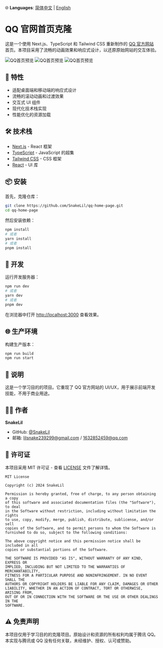 🌐 **Languages**: 
[简体中文](./README.md) | [English](./docs/README.EN.md)

# QQ 官网首页克隆

这是一个使用 Next.js、TypeScript 和 Tailwind CSS 重新制作的 [QQ 官方网站](https://im.qq.com/index) 首页。本项目采用了流畅的动画效果和响应式设计，以还原原始网站的交互体验。

![QQ首页预览](https://github.com/user-attachments/assets/2e36ddab-9133-49c8-950e-e05599d6a982)
![QQ首页预览](https://github.com/user-attachments/assets/4886a2d9-95af-42b0-bdc6-3c53ac498ed0)
![QQ首页预览](https://github.com/user-attachments/assets/4e4543d9-b717-42b3-862a-30b7adabec77)

## 🚀 特性

- 适配桌面端和移动端的响应式设计
- 流畅的滚动动画和过渡效果
- 交互式 UI 组件
- 现代化技术栈实现
- 性能优化的资源加载

## 🛠️ 技术栈

- [Next.js](https://nextjs.org/) - React 框架
- [TypeScript](https://www.typescriptlang.org/) - JavaScript 的超集
- [Tailwind CSS](https://tailwindcss.com/) - CSS 框架
- [React](https://reactjs.org/) - UI 库

## 📦 安装

首先，克隆仓库：

```bash
git clone https://github.com/SnakeLil/qq-home-page.git
cd qq-home-page
```

然后安装依赖：

```bash
npm install
# 或者
yarn install
# 或者
pnpm install
```

## 🔧 开发

运行开发服务器：

```bash
npm run dev
# 或者
yarn dev
# 或者
pnpm dev
```

在浏览器中打开 [http://localhost:3000](http://localhost:3000) 查看效果。

## 🌐 生产环境

构建生产版本：

```bash
npm run build
npm run start
```

## 📝 说明

这是一个学习目的的项目。它重现了 QQ 官方网站的 UI/UX，用于展示前端开发技能，不用于商业用途。

## 👨‍💻 作者

**SnakeLil**
- GitHub: [@SnakeLil](https://github.com/SnakeLil)
- 邮箱: lilsnake239299@gmail.com / 1632852459@qq.com

## 📄 许可证

本项目采用 MIT 许可证 - 查看 [LICENSE](LICENSE) 文件了解详情。

```text
MIT License

Copyright (c) 2024 SnakeLil

Permission is hereby granted, free of charge, to any person obtaining a copy
of this software and associated documentation files (the "Software"), to deal
in the Software without restriction, including without limitation the rights
to use, copy, modify, merge, publish, distribute, sublicense, and/or sell
copies of the Software, and to permit persons to whom the Software is
furnished to do so, subject to the following conditions:

The above copyright notice and this permission notice shall be included in all
copies or substantial portions of the Software.

THE SOFTWARE IS PROVIDED "AS IS", WITHOUT WARRANTY OF ANY KIND, EXPRESS OR
IMPLIED, INCLUDING BUT NOT LIMITED TO THE WARRANTIES OF MERCHANTABILITY,
FITNESS FOR A PARTICULAR PURPOSE AND NONINFRINGEMENT. IN NO EVENT SHALL THE
AUTHORS OR COPYRIGHT HOLDERS BE LIABLE FOR ANY CLAIM, DAMAGES OR OTHER
LIABILITY, WHETHER IN AN ACTION OF CONTRACT, TORT OR OTHERWISE, ARISING FROM,
OUT OF OR IN CONNECTION WITH THE SOFTWARE OR THE USE OR OTHER DEALINGS IN THE
SOFTWARE.
```

## ⚠️ 免责声明

本项目仅用于学习目的的克隆项目。原始设计和资源的所有权利均属于腾讯 QQ。本实现与腾讯或 QQ 没有任何关联，未经维护、授权、认可或赞助。

